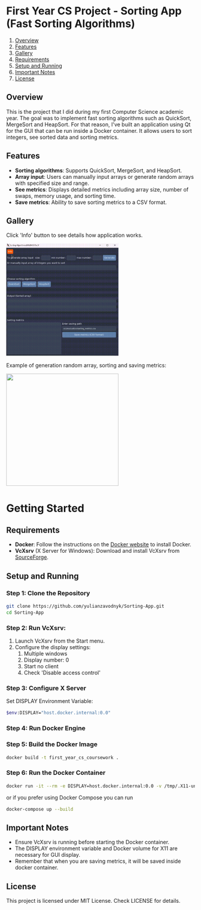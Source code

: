 # First Year CS Project - Sorting App (Fast Sorting Algorithms)

1. [Overview](#overview)
2. [Features](#features)
3. [Gallery](#gallery)
4. [Requirements](#requirements)
5. [Setup and Running](#setup-and-running)
6. [Important Notes](#important-notes)
7. [License](#license)

## Overview
This is the project that I did during my first Computer Science academic year.
The goal was to implement fast sorting algorithms such as QuickSort, MergeSort and HeapSort.
For that reason, I've built an application using Qt for the GUI that can be run inside a Docker container.
It allows users to sort integers, see sorted data and sorting metrics.

## Features
- **Sorting algorithms**: Supports QuickSort, MergeSort, and HeapSort.
- **Array input**: Users can manually input arrays or generate random arrays with specified size and range.
- **See metrics**: Displays detailed metrics including array size, number of swaps, memory usage, and sorting time.
- **Save metrics**: Ability to save sorting metrics to a CSV format.

## Gallery
Click 'Info' button to see details how application works.

<img src="docs/gallery/info.gif" width="300" height="300"/>

Example of generation random array, sorting and saving metrics:

<img src="docs/gallery/sorting_example.gif" width="300" height="300"/>

# Getting Started

## Requirements

- **Docker**: Follow the instructions on the [Docker website](https://www.docker.com/get-started) to install Docker.
- **VcXsrv** (X Server for Windows): Download and install VcXsrv from [SourceForge](https://sourceforge.net/projects/vcxsrv/).

## Setup and Running

### Step 1: Clone the Repository
```sh
git clone https://github.com/yulianzavodnyk/Sorting-App.git
cd Sorting-App
```

### Step 2: Run VcXsrv:
1. Launch VcXsrv from the Start menu.
2. Configure the display settings:
   1. Multiple windows
   2. Display number: 0
   3. Start no client
   4. Check 'Disable access control'

### Step 3: Configure X Server
Set DISPLAY Environment Variable:
```sh
$env:DISPLAY="host.docker.internal:0.0"
```

### Step 4: Run Docker Engine

### Step 5: Build the Docker Image
```sh
docker build -t first_year_cs_coursework .
```

### Step 6: Run the Docker Container
```sh
docker run -it --rm -e DISPLAY=host.docker.internal:0.0 -v /tmp/.X11-unix:/tmp/.X11-unix first_year_cs_coursework
```
or if you prefer using Docker Compose you can run
```sh
docker-compose up --build
```

## Important Notes
- Ensure VcXsrv is running before starting the Docker container.
- The DISPLAY environment variable and Docker volume for X11 are necessary for GUI display.
- Remember that when you are saving metrics, it will be saved inside docker container.

## License
This project is licensed under MIT License. Check LICENSE for details.
